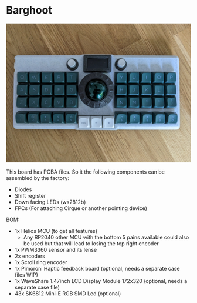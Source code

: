 # Barghoot

![Barghoot](/Pictures/Barghoot.jpg)

This board has PCBA files. So it the following components can be assembled by the factory:
- Diodes
- Shift register
- Down facing LEDs (ws2812b)
- FPCs (For attaching Cirque or another pointing device)

BOM:
- 1x Helios MCU (to get all features) 
  - Any RP2040 other MCU with the bottom 5 pains available could also be used but that will lead to losing the top right encoder
- 1x PWM3360 sensor and its lense
- 2x encoders
- 1x Scroll ring encoder
- 1x Pimoroni Haptic feedback board (optional, needs a separate case files WIP)
- 1x WaveShare 1.47inch LCD Display Module 172x320 (optional, needs a separate case file)
- 43x SK6812 Mini-E RGB SMD Led  (optional)
